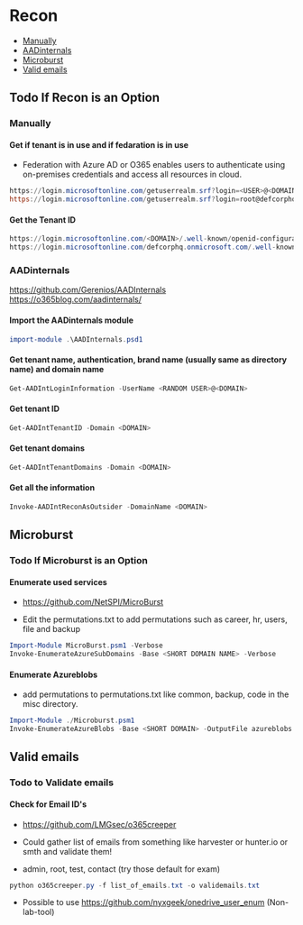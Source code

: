 # Recon

* [Manually](#Manually)
* [AADinternals](#AADinternals)
* [Microburst](#Microburst)
* [Valid emails](#Valid-emails)

## Todo If Recon is an Option

### Manually

#### Get if tenant is in use and if fedaration is in use

* Federation with Azure AD or O365 enables users to authenticate using on-premises credentials and access all resources in cloud.

```powershell
https://login.microsoftonline.com/getuserrealm.srf?login=<USER>@<DOMAIN>&xml=1
https://login.microsoftonline.com/getuserrealm.srf?login=root@defcorphq.onmicrosoft.com&xml=1
```

#### Get the Tenant ID

```powershell
https://login.microsoftonline.com/<DOMAIN>/.well-known/openid-configuration
https://login.microsoftonline.com/defcorphq.onmicrosoft.com/.well-known/openid-configuration
```

### AADinternals

<https://github.com/Gerenios/AADInternals>
<https://o365blog.com/aadinternals/>

#### Import the AADinternals module

```powershell
import-module .\AADInternals.psd1
```

#### Get tenant name, authentication, brand name (usually same as directory name) and domain name

```powershell
Get-AADIntLoginInformation -UserName <RANDOM USER>@<DOMAIN>
```

#### Get tenant ID

```powershell
Get-AADIntTenantID -Domain <DOMAIN>
```

#### Get tenant domains

```powershell
Get-AADIntTenantDomains -Domain <DOMAIN>
```

#### Get all the information

```powershell
Invoke-AADIntReconAsOutsider -DomainName <DOMAIN>
```

## Microburst

### Todo If Microburst is an Option

#### Enumerate used services

* <https://github.com/NetSPI/MicroBurst>

* Edit the permutations.txt to add permutations such as career, hr, users, file and backup

```powershell
Import-Module MicroBurst.psm1 -Verbose
Invoke-EnumerateAzureSubDomains -Base <SHORT DOMAIN NAME> -Verbose
```

#### Enumerate Azureblobs

* add permutations to permutations.txt like common, backup, code in the misc directory.

```powershell
Import-Module ./Microburst.psm1
Invoke-EnumerateAzureBlobs -Base <SHORT DOMAIN> -OutputFile azureblobs.txt
```

## Valid emails

### Todo to Validate emails

#### Check for Email ID's

* <https://github.com/LMGsec/o365creeper>

* Could gather list of emails from something like harvester or hunter.io or smth and validate them!
* admin, root, test, contact (try those default for exam)

```powershell
python o365creeper.py -f list_of_emails.txt -o validemails.txt
```

* Possible to use <https://github.com/nyxgeek/onedrive_user_enum> (Non-lab-tool)
